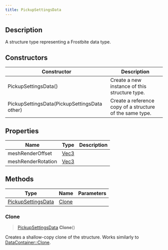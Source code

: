 ```yaml
---
title: PickupSettingsData
---
```

## Description

A structure type representing a Frostbite data type.

## Constructors

| Constructor                                  | Description                                              |
| -------------------------------------------- | -------------------------------------------------------- |
| PickupSettingsData()                         | Create a new instance of this structure type.            |
| PickupSettingsData(PickupSettingsData other) | Create a reference copy of a structure of the same type. |

## Properties

| Name               | Type                              | Description |
| ------------------ | --------------------------------- | ----------- |
| meshRenderOffset   | [Vec3](/vext/ref/shared/class/vec3) |             |
| meshRenderRotation | [Vec3](/vext/ref/shared/class/vec3) |             |

## Methods

| Type                                     | Name            | Parameters |
| ---------------------------------------- | --------------- | ---------- |
| [PickupSettingsData](/vext/ref/fb/pickupsettingsdata/) | [Clone](#clone) |            |

### Clone

> [PickupSettingsData](/vext/ref/fb/pickupsettingsdata/) **Clone**()

Creates a shallow-copy clone of the structure. Works similarly to [DataContainer::Clone](/vext/ref/shared/class/datacontainer#clone).
